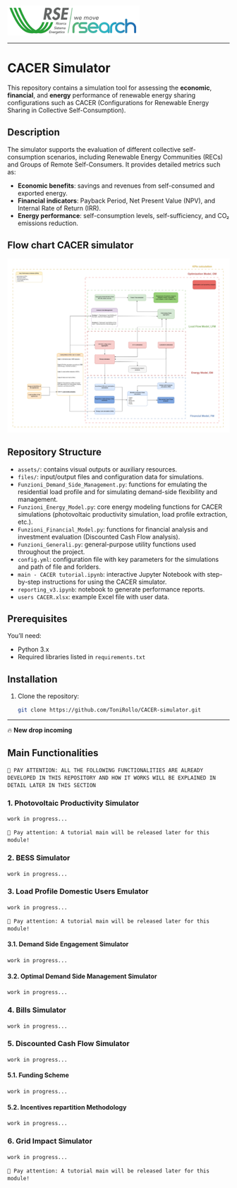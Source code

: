 <img title="logo_RSE" src="assets\readme_images\logo_RSE.PNG" alt="logo_RSE" data-align="center" width="300">

---

# CACER Simulator

This repository contains a simulation tool for assessing the **economic**, **financial**, and **energy** performance of renewable energy sharing configurations such as CACER (Configurations for Renewable Energy Sharing in Collective Self-Consumption).

## Description

The simulator supports the evaluation of different collective self-consumption scenarios, including Renewable Energy Communities (RECs) and Groups of Remote Self-Consumers. It provides detailed metrics such as:

- **Economic benefits**: savings and revenues from self-consumed and exported energy.
- **Financial indicators**: Payback Period, Net Present Value (NPV), and Internal Rate of Return (IRR).
- **Energy performance**: self-consumption levels, self-sufficiency, and CO₂ emissions reduction.

## Flow chart CACER simulator

<div style="text-align: center;">
  <img src="assets/readme_images/Flow_chart_simulator.png" alt="Flow_chart" width="1000">
</div>

## Repository Structure

- `assets/`: contains visual outputs or auxiliary resources.
- `files/`: input/output files and configuration data for simulations.
- `Funzioni_Demand_Side_Management.py`: functions for emulating the residential load profile and for simulating demand-side flexibility and management.
- `Funzioni_Energy_Model.py`: core energy modeling functions for CACER simulations (photovoltaic productivity simulation, load profile extraction, etc.).
- `Funzioni_Financial_Model.py`: functions for financial analysis and investment evaluation (Discounted Cash Flow analysis).
- `Funzioni_Generali.py`: general-purpose utility functions used throughout the project.
- `config.yml`: configuration file with key parameters for the simulations and path of file and forlders.
- `main - CACER tutorial.ipynb`: interactive Jupyter Notebook with step-by-step instructions for using the CACER simulator.
- `reporting_v3.ipynb`: notebook to generate performance reports.
- `users CACER.xlsx`: example Excel file with user data.

## Prerequisites

You’ll need:

- Python 3.x
- Required libraries listed in `requirements.txt`

## Installation

1. Clone the repository:

   ```bash
   git clone https://github.com/ToniRollo/CACER-simulator.git

---

🔥 **New drop incoming**

## Main Functionalities

`🚨 PAY ATTENTION: ALL THE FOLLOWING FUNCTIONALITIES ARE ALREADY DEVELOPED IN THIS REPOSITORY AND HOW IT WORKS WILL BE EXPLAINED IN DETAIL LATER IN THIS SECTION `

### 1. Photovoltaic Productivity Simulator

`work in progress...`

`🚨 Pay attention: A tutorial main will be released later for this module!`

### 2. BESS Simulator

`work in progress...`

### 3. Load Profile Domestic Users Emulator

`work in progress...`

`🚨 Pay attention: A tutorial main will be released later for this module!`

#### 3.1. Demand Side Engagement Simulator

`work in progress...`

#### 3.2. Optimal Demand Side Management Simulator

`work in progress...`

### 4. Bills Simulator

`work in progress...`

### 5. Discounted Cash Flow Simulator

`work in progress...`

#### 5.1. Funding Scheme 

`work in progress...`

#### 5.2. Incentives repartition Methodology

`work in progress...`

### 6. Grid Impact Simulator

`work in progress...`

`🚨 Pay attention: A tutorial main will be released later for this module!`

